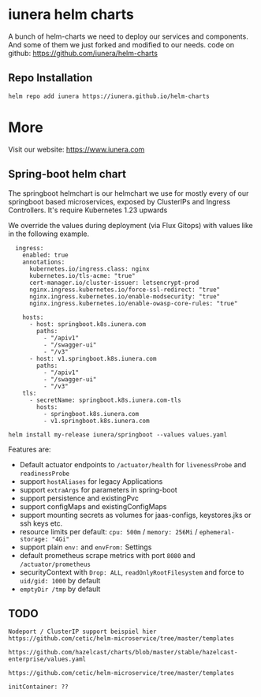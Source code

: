# iunera helm charts
A bunch of helm-charts we need to deploy our services and components. And some of them we just forked and modified to our needs. 
code on github: https://github.com/iunera/helm-charts

## Repo Installation
````
helm repo add iunera https://iunera.github.io/helm-charts
````

# More
Visit our website:
https://www.iunera.com


## Spring-boot helm chart
The springboot helmchart is our helmchart we use for mostly every of our springboot based microservices, exposed by ClusterIPs and Ingress Controllers. It's require Kubernetes 1.23 upwards 

We override the values during deployment (via Flux Gitops) with values like in the following example.

````
  ingress:
    enabled: true
    annotations:
      kubernetes.io/ingress.class: nginx
      kubernetes.io/tls-acme: "true"
      cert-manager.io/cluster-issuer: letsencrypt-prod
      nginx.ingress.kubernetes.io/force-ssl-redirect: "true"
      nginx.ingress.kubernetes.io/enable-modsecurity: "true"
      nginx.ingress.kubernetes.io/enable-owasp-core-rules: "true"

    hosts:
      - host: springboot.k8s.iunera.com
        paths:
          - "/apiv1"
          - "/swagger-ui"
          - "/v3"
      - host: v1.springboot.k8s.iunera.com
        paths:
          - "/apiv1"
          - "/swagger-ui"
          - "/v3"
    tls:
      - secretName: springboot.k8s.iunera.com-tls
        hosts:
          - springboot.k8s.iunera.com
          - v1.springboot.k8s.iunera.com
````


````
helm install my-release iunera/springboot --values values.yaml
````

Features are: 
* Default actuator endpoints to `/actuator/health` for `livenessProbe` and `readinessProbe`
* support `hostAliases` for legacy Applications
* support `extraArgs` for parameters in spring-boot
* support persistence and existingPvc
* support configMaps and existingConfigMaps
* support mounting secrets as volumes for jaas-configs, keystores.jks or ssh keys etc.
* resource limits per default: `cpu: 500m` / `memory: 256Mi` / `ephemeral-storage: "4Gi"`
* support plain `env:` and `envFrom:` Settings
* default prometheus scrape metrics with port `8080` and `/actuator/prometheus`
* securityContext with `Drop: ALL`, `readOnlyRootFilesystem` and force to `uid/gid: 1000` by default 
* `emptyDir /tmp` by default

## TODO 

````
Nodeport / ClusterIP support beispiel hier https://github.com/cetic/helm-microservice/tree/master/templates

https://github.com/hazelcast/charts/blob/master/stable/hazelcast-enterprise/values.yaml

https://github.com/cetic/helm-microservice/tree/master/templates

initContainer: ??


````